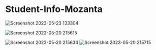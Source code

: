 # Student-Info-Mozanta
![Screenshot 2023-05-23 133304](https://github.com/Shobhan04/Student-Info-Mozanta/assets/128201475/24461994-07bc-469b-95ff-a0d836757ea9)

![Screenshot 2023-05-20 215615](https://github.com/Shobhan04/Student-Info-Mozanta/assets/128201475/4ca28725-fdfb-4f21-8d20-1043e79b958b)

![Screenshot 2023-05-20 215634](https://github.com/Shobhan04/Student-Info-Mozanta/assets/128201475/28fd06fc-1182-4be5-851d-7aaa7299e27b)
![Screenshot 2023-05-20 215715](https://github.com/Shobhan04/Student-Info-Mozanta/assets/128201475/57ffd742-347e-4df6-a051-99a5e54a21af)



